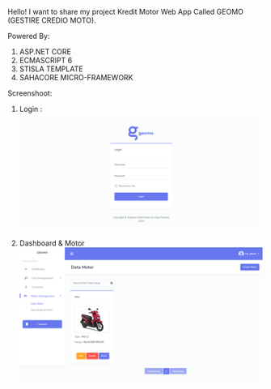 Hello! I want to share my project Kredit Motor Web App Called GEOMO (GESTIRE CREDIO MOTO).

Powered By:
1. ASP.NET CORE
2. ECMASCRIPT 6
3. STISLA TEMPLATE
4. SAHACORE MICRO-FRAMEWORK

Screenshoot:
1. Login :
![alt text](https://raw.githubusercontent.com/yogichandras/KreditMotorWebApp/master/Screenshoot/Login.png?token=Ae6Bqy1mBwrincHEAyhJjHAxiWIWhoMbks5cuA1NwA%3D%3D)

2. Dashboard & Motor
![alt text](https://raw.githubusercontent.com/yogichandras/KreditMotorWebApp/master/Screenshoot/Motor.png?token=Ae6BqxTmrF_Euf56VdALzneuN4ShEnD_ks5cuA3jwA%3D%3D)


